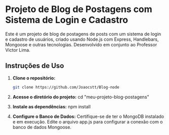# Projeto de Blog de Postagens com Sistema de Login e Cadastro

Este é um projeto de blog de postagens de posts com um sistema de login e cadastro de usuários, criado usando Node.js com Express, Handlebars, Mongoose e outras tecnologias. Desenvolvido em conjunto ao Professor Victor Lima.

## Instruções de Uso

1. **Clone o repositório:**

   ```bash
   git clone https://github.com/Joaocstt/Blog-node
   
2. **Acesse o diretório do projeto:**
cd "meu-projeto-blog-postagens"

3. **Instale as dependências:**
npm install

4. **Configure o Banco de Dados:**
Certifique-se de ter o MongoDB instalado e em execução. Edite o arquivo app.js para configurar a conexão com o banco de dados Mongoose.






